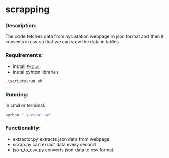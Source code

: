 # scrapping
### Description:
The code fetches data from nyc station webpage in json format and then it 
converts in csv so that we can view the data in tables 

### Requirements:
* install [`Python`](https://www.python.org/downloads/)  
* instal pyhton libraries 
```bash 
.\scripts\run.sh 
```

### Running:
In cmd or terminal:
```bash
python ".\extrat.py"
```

### Functionality:
* extractor.py extracts json data from webpage
* scrap.py can exract data every second 
* json_to_csv.py converts json data to csv format 

